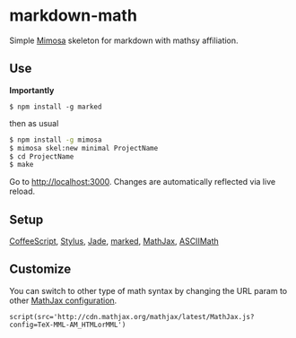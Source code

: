 # markdown-math

Simple [Mimosa](https://github.com/dbashford/mimosa) skeleton for markdown with mathsy affiliation.

## Use

**Importantly**
```
$ npm install -g marked
```

then as usual

```bash
$ npm install -g mimosa
$ mimosa skel:new minimal ProjectName
$ cd ProjectName
$ make
```

Go to [http://localhost:3000](http://localhost:3000). Changes are automatically reflected via live reload.

## Setup

[CoffeeScript](http://http://coffeescript.org/), [Stylus](http://learnboost.github.io/stylus/), [Jade](http://jade-lang.com/), [marked](https://github.com/chjj/marked/), [MathJax](http://www.mathjax.org/), [ASCIIMath](http://www1.chapman.edu/~jipsen/mathml/asciimath.html)

## Customize

You can switch to other type of math syntax by changing the URL param to other [MathJax configuration](http://docs.mathjax.org/en/latest/config-files.html#common-configurations).

```
script(src='http://cdn.mathjax.org/mathjax/latest/MathJax.js?config=TeX-MML-AM_HTMLorMML')
```

